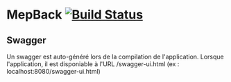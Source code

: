 # MepBack [![Build Status](https://travis-ci.com/Rainbotter/mep-back.svg?branch=master)](https://travis-ci.com/Rainbotter/mep-back)

## Swagger

Un swagger est auto-généré lors de la compilation de l'application. 
Lorsque l'application, il est disponiable à l'URL /swagger-ui.html (ex : localhost:8080/swagger-ui.html)
